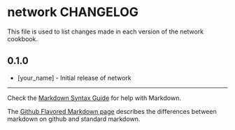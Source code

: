 network CHANGELOG
=================

This file is used to list changes made in each version of the network cookbook.

0.1.0
-----
- [your_name] - Initial release of network

- - -
Check the [Markdown Syntax Guide](http://daringfireball.net/projects/markdown/syntax) for help with Markdown.

The [Github Flavored Markdown page](http://github.github.com/github-flavored-markdown/) describes the differences between markdown on github and standard markdown.

